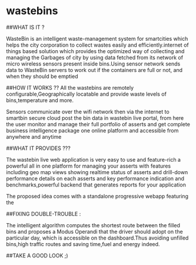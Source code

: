 # wastebins

##WHAT IS IT ?

WasteBin is an intelligent waste-management system for smartcities which helps the city corporation to collect wastes easily and efficiently.internet of things based solution which provides the optimized way of collecting and managing the Garbages of city by using data fetched from its network of micro wireless sensors present inside bins.Using sensor network sends data to WasteBin servers to work out if the containers are full or not, and when they should be emptied

##HOW IT WORKS ??
All the wastebins are remotely configurable,Geographically locatable and provide waste levels of bins,temperature and more.

Sensors communicate over the wifi network then via the internet to smartbin secure cloud post the bin data in wastebin live portal, from here the user monitor and manage their full portfolio of asserts and get complete business intelligence package one online platform and accessible from anywhere and anytime

##WHAT IT PROVIDES ???

The wastebin live web application is very easy to use and feature-rich a powerful all in one platform for managing your asserts with features including geo map views showing realtime status of asserts and drill-down performance details on each asserts and key performance indication and benchmarks,powerful backend that generates reports for your application

The proposed idea comes with a standalone progressive webapp featuring the 

##FIXING DOUBLE-TROUBLE :

The intelligent algorithm computes the shortest route between the filled bins and proposes a Modus Operandi that the driver should adopt on the particular day, which is accessible on the dashboard.Thus avoiding unfilled bins,high traffic routes and saving time,fuel and energy indeed.

##TAKE A GOOD LOOK ;)

<img src="">

<img src="">

<img src="">

<img src="">

<img src="">
